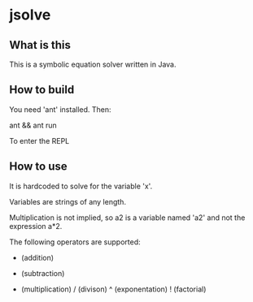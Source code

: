 jsolve
======

What is this
------------

This is a symbolic equation solver written in Java.

How to build
------------

You need 'ant' installed. Then:

ant && ant run

To enter the REPL

How to use
----------

It is hardcoded to solve for the variable 'x'.

Variables are strings of any length.

Multiplication is not implied, so a2 is a variable named 'a2' and not the expression a*2.

The following operators are supported:

 + (addition)
 - (subtraction)
 * (multiplication)
 / (divison)
 ^ (exponentation)
 ! (factorial)
